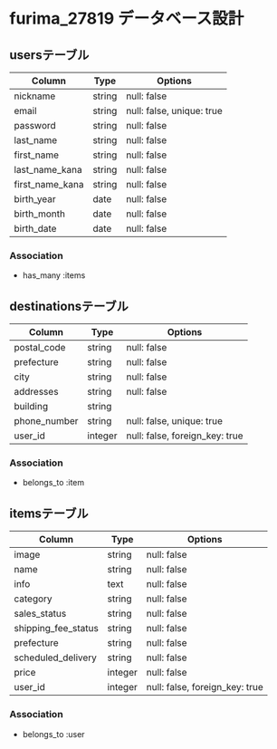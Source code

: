 # furima_27819 データベース設計

## usersテーブル
|Column|Type|Options|
|------|----|-------|
|nickname|string|null: false|
|email|string|null: false, unique: true|
|password|string|null: false|
|last_name|string|null: false|
|first_name|string|null: false|
|last_name_kana|string|null: false|
|first_name_kana|string|null: false|
|birth_year|date|null: false|
|birth_month|date|null: false|
|birth_date|date|null: false|
### Association
- has_many :items

## destinationsテーブル
|Column|Type|Options|
|------|----|-------|
|postal_code|string|null: false|
|prefecture|string|null: false|
|city|string|null: false|
|addresses|string|null: false|
|building|string|
|phone_number|string|null: false, unique: true|
|user_id|integer|null: false, foreign_key: true|
### Association
- belongs_to :item

## itemsテーブル
|Column|Type|Options|
|------|----|-------|
|image|string|null: false|
|name|string|null: false|
|info|text|null: false|
|category|string|null: false|
|sales_status|string|null: false|
|shipping_fee_status|string|null: false|
|prefecture|string|null: false|
|scheduled_delivery|string|null: false|
|price|integer|null: false|
|user_id|integer|null: false, foreign_key: true|
### Association
- belongs_to :user